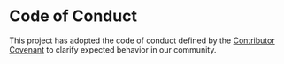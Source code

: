# Code of Conduct

This project has adopted the code of conduct defined by the [Contributor Covenant](https://www.contributor-covenant.org/) to clarify expected behavior in our community.
